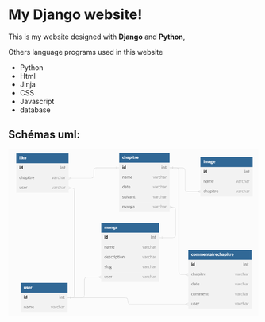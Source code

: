 # My Django website!

This is my website designed with **Django** and **Python**,

Others language programs used in this website

- Python
- Html
- Jinja
- CSS
- Javascript
- database

## Schémas uml:
![](doc/uml.png)
